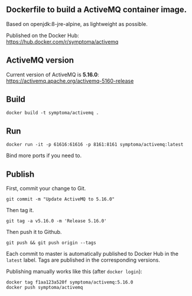 ## Dockerfile to build a ActiveMQ container image.

Based on openjdk:8-jre-alpine, as lightweight as possible. 

Published on the Docker Hub: https://hub.docker.com/r/symptoma/activemq

## ActiveMQ version

Current version of ActiveMQ is **5.16.0**: https://activemq.apache.org/activemq-5160-release

## Build
```
docker build -t symptoma/activemq . 
```

## Run
```
docker run -it -p 61616:61616 -p 8161:8161 symptoma/activemq:latest
```
Bind more ports if you need to.

## Publish

First, commit your change to Git. 

`git commit -m "Update ActiveMQ to 5.16.0"`

Then tag it. 

`git tag -a v5.16.0 -m 'Release 5.16.0'`

Then push it to Github.

`git push && git push origin --tags`

Each commit to master is automatically published to Docker Hub in the `latest` label. Tags are published in the corresponding versions.

Publishing manually works like this (after `docker login`):

```
docker tag f1aa123a520f symptoma/activemq:5.16.0
docker push symptoma/activemq
```